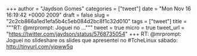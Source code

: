 
+++
author = "Jaydson Gomes"
categories = ["tweet"]
date = "Mon Nov 16 16:19:42 +0000 2009"
draft = false
slug = "2c2cb866a1ed1efa5b4c5eb084d2bc8f1c32d010"
tags = ["tweet"]
title = """RT: @mrprompt: Joguei no ..."""
tweet = true
micro = true
tweet_url = "https://twitter.com/jaydson/status/5768735054"
+++
RT: @mrprompt: Joguei no slideshare os slides que apresentei no #TcheLinux sábado: http://tinyurl.com/yjpww5q
